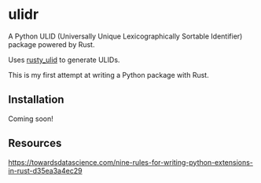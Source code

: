 # ulidr

A Python ULID (Universally Unique Lexicographically Sortable Identifier) package powered by Rust.

Uses [rusty_ulid](https://github.com/huxi/rusty_ulid) to generate ULIDs.

This is my first attempt at writing a Python package with Rust.

## Installation

Coming soon!

## Resources

https://towardsdatascience.com/nine-rules-for-writing-python-extensions-in-rust-d35ea3a4ec29
